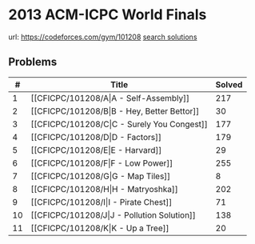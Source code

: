# 2013 ACM-ICPC World Finals

url: https://codeforces.com/gym/101208
[search solutions](https://www.google.com/search?q=Solution+OR+題解+2013+ACM-ICPC+World+Finals)

## Problems

| # | Title | Solved |
| --- | --- | --- |
|1|[[CFICPC/101208/A\|A - Self-Assembly]]|217|
|2|[[CFICPC/101208/B\|B - Hey, Better Bettor]]|30|
|3|[[CFICPC/101208/C\|C - Surely You Congest]]|177|
|4|[[CFICPC/101208/D\|D - Factors]]|179|
|5|[[CFICPC/101208/E\|E - Harvard]]|29|
|6|[[CFICPC/101208/F\|F - Low Power]]|255|
|7|[[CFICPC/101208/G\|G - Map Tiles]]|8|
|8|[[CFICPC/101208/H\|H - Matryoshka]]|202|
|9|[[CFICPC/101208/I\|I - Pirate Chest]]|71|
|10|[[CFICPC/101208/J\|J - Pollution Solution]]|138|
|11|[[CFICPC/101208/K\|K - Up a Tree]]|20|
